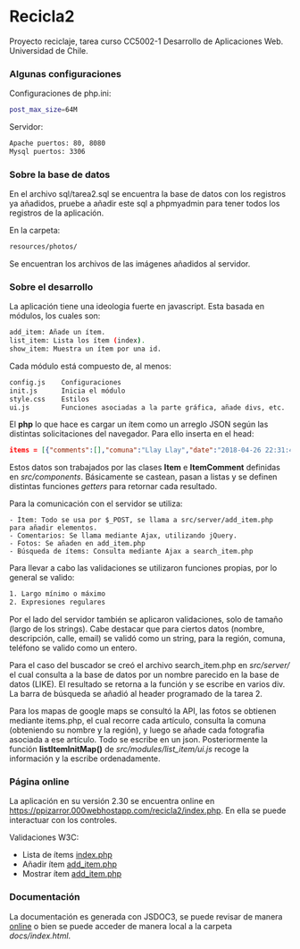 # Recicla2

Proyecto reciclaje, tarea curso CC5002-1 Desarrollo de Aplicaciones Web. Universidad de Chile.

### Algunas configuraciones

Configuraciones de php.ini:
```bash
post_max_size=64M
```

Servidor:
```bash
Apache puertos: 80, 8080
Mysql puertos: 3306
```

### Sobre la base de datos
En el archivo sql/tarea2.sql se encuentra la base de datos con los registros ya añadidos, pruebe a añadir este sql a phpmyadmin para tener todos los registros de la aplicación.

En la carpeta:
```bash
resources/photos/
```

Se encuentran los archivos de las imágenes añadidos al servidor.

### Sobre el desarrollo

La aplicación tiene una ideologia fuerte en javascript. Esta basada en módulos, los cuales son:

```bash
add_item: Añade un ítem.
list_item: Lista los ítem (index).
show_item: Muestra un ítem por una id.
```

Cada módulo está compuesto de, al menos:
```bash
config.js    Configuraciones
init.js      Inicia el módulo
style.css    Estilos
ui.js        Funciones asociadas a la parte gráfica, añade divs, etc.
```

El **php** lo que hace es cargar un ítem como un arreglo JSON según las distintas solicitaciones del navegador. Para ello inserta en el head:

```json
items = [{"comments":[],"comuna":"Llay Llay","date":"2018-04-26 22:31:48","desc":"","id":"26","name":"Una plei4 nuevita","photos":["resources\/photos\/11618377305ae27d8500ed0.PNG"],"region":"Regi\u00f3n de Valpara\u00edso","userContac....
```

Estos datos son trabajados por las clases **Item** e **ItemComment** definidas en *src/components*. Básicamente se castean, pasan a listas y se definen distintas funciones *getters* para retornar cada resultado.

Para la comunicación con el servidor se utiliza:
```
- Ítem: Todo se usa por $_POST, se llama a src/server/add_item.php para añadir elementos.
- Comentarios: Se llama mediante Ajax, utilizando jQuery.
- Fotos: Se añaden en add_item.php
- Búsqueda de ítems: Consulta mediante Ajax a search_item.php
```

Para llevar a cabo las validaciones se utilizaron funciones propias, por lo general se valido:

```bash
1. Largo mínimo o máximo
2. Expresiones regulares
```

Por el lado del servidor también se aplicaron validaciones, solo de tamaño (largo de los strings). Cabe destacar que para ciertos datos (nombre, descripción, calle, email) se validó como un string, para la región, comuna, teléfono se valido como un entero.

Para el caso del buscador se creó el archivo search_item.php en *src/server/* el cual consulta a la base de datos por un nombre parecido en la base de datos (LIKE). El resultado se retorna a la función y se escribe en varios div. La barra de búsqueda se añadió al header programado de la tarea 2.

Para los mapas de google maps se consultó la API, las fotos se obtienen mediante items.php, el cual recorre cada artículo, consulta la comuna (obteniendo su nombre y la región), y luego se añade cada fotografia asociada a ese artículo. Todo se escribe en un json. Posteriormente la función **listItemInitMap()** de *src/modules/list_item/ui.js* recoge la información y la escribe ordenadamente.

### Página online
La aplicación en su versión 2.30 se encuentra online en <a href="https://ppizarror.000webhostapp.com/recicla2/index.php">https://ppizarror.000webhostapp.com/recicla2/index.php</a>. En ella se puede interactuar con los controles.

Validaciones W3C:

 - Lista de ítems <a href="https://jigsaw.w3.org/css-validator/validator?uri=https%3A%2F%2Fppizarror.000webhostapp.com%2Frecicla2%2Findex.php&profile=css3svg&usermedium=all&warning=1&vextwarning=&lang=es"> index.php</a>
 - Añadir ítem <a href="https://jigsaw.w3.org/css-validator/validator?uri=https%3A%2F%2Fppizarror.000webhostapp.com%2Frecicla2%2Fadd_item.php&profile=css3svg&usermedium=all&warning=1&vextwarning=&lang=es">add_item.php</a>
 - Mostrar ítem <a href="https://ppizarror.000webhostapp.com/recicla2/show_item.php?id=20">add_item.php</a>

### Documentación

La documentación es generada con JSDOC3, se puede revisar de manera <a href="https://ppizarror.000webhostapp.com/recicla2/docs/">online</a> o bien se puede acceder de manera local a la carpeta *docs/index.html*.